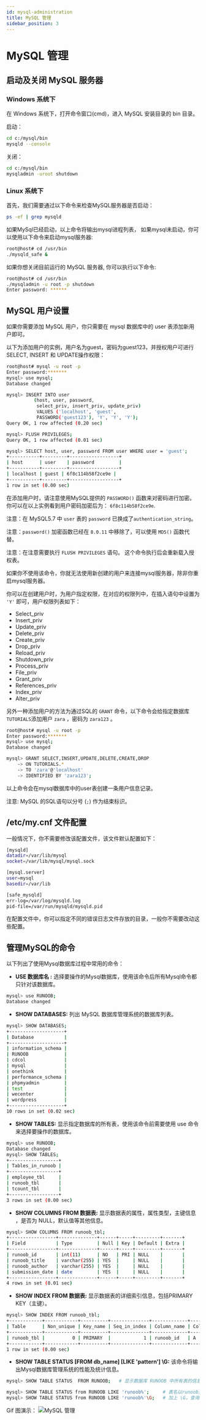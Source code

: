 ```yaml
---
id: mysql-administration
title: MySQL 管理
sidebar_position: 3
---
```


# MySQL 管理

## 启动及关闭 MySQL 服务器

### Windows 系统下

在 Windows 系统下，打开命令窗口(cmd)，进入 MySQL 安装目录的 bin 目录。

启动：
```bash
cd c:/mysql/bin
mysqld --console
```
关闭：
```bash
cd c:/mysql/bin
mysqladmin -uroot shutdown
```
### Linux 系统下

首先，我们需要通过以下命令来检查MySQL服务器是否启动：
```bash
ps -ef | grep mysqld
```
如果MySql已经启动，以上命令将输出mysql进程列表， 如果mysql未启动，你可以使用以下命令来启动mysql服务器:
```bash
root@host# cd /usr/bin
./mysqld_safe &
```
如果你想关闭目前运行的 MySQL 服务器, 你可以执行以下命令:
```bash
root@host# cd /usr/bin
./mysqladmin -u root -p shutdown
Enter password: ******
```
## MySQL 用户设置

如果你需要添加 MySQL 用户，你只需要在 mysql 数据库中的 user 表添加新用户即可。

以下为添加用户的实例，用户名为guest，密码为guest123，并授权用户可进行 SELECT, INSERT 和 UPDATE操作权限：
```bash
root@host# mysql -u root -p
Enter password:*******
mysql> use mysql;
Database changed

mysql> INSERT INTO user 
          (host, user, password, 
           select_priv, insert_priv, update_priv) 
           VALUES ('localhost', 'guest', 
           PASSWORD('guest123'), 'Y', 'Y', 'Y');
Query OK, 1 row affected (0.20 sec)

mysql> FLUSH PRIVILEGES;
Query OK, 1 row affected (0.01 sec)

mysql> SELECT host, user, password FROM user WHERE user = 'guest';
+-----------+---------+------------------+
| host      | user    | password         |
+-----------+---------+------------------+
| localhost | guest | 6f8c114b58f2ce9e |
+-----------+---------+------------------+
1 row in set (0.00 sec)
```
在添加用户时，请注意使用MySQL提供的 `PASSWORD()` 函数来对密码进行加密。 你可以在以上实例看到用户密码加密后为： `6f8c114b58f2ce9e`.

注意：在 MySQL5.7 中 `user` 表的 `password` 已换成了`authentication_string`。

注意：`password()` 加密函数已经在 `8.0.11` 中移除了，可以使用 `MD5()` 函数代替。

注意：在注意需要执行 `FLUSH PRIVILEGES` 语句。 这个命令执行后会重新载入授权表。

如果你不使用该命令，你就无法使用新创建的用户来连接mysql服务器，除非你重启mysql服务器。

你可以在创建用户时，为用户指定权限，在对应的权限列中，在插入语句中设置为 `'Y'` 即可，用户权限列表如下：

- Select_priv
- Insert_priv
- Update_priv
- Delete_priv
- Create_priv
- Drop_priv
- Reload_priv
- Shutdown_priv
- Process_priv
- File_priv
- Grant_priv
- References_priv
- Index_priv
- Alter_priv
  
另外一种添加用户的方法为通过SQL的 `GRANT` 命令，以下命令会给指定数据库`TUTORIALS`添加用户 `zara` ，密码为 `zara123` 。
```bash
root@host# mysql -u root -p
Enter password:*******
mysql> use mysql;
Database changed

mysql> GRANT SELECT,INSERT,UPDATE,DELETE,CREATE,DROP
    -> ON TUTORIALS.*
    -> TO 'zara'@'localhost'
    -> IDENTIFIED BY 'zara123';
```
以上命令会在mysql数据库中的user表创建一条用户信息记录。

注意: MySQL 的SQL语句以分号 (`;`) 作为结束标识。

## /etc/my.cnf 文件配置

一般情况下，你不需要修改该配置文件，该文件默认配置如下：
```bash
[mysqld]
datadir=/var/lib/mysql
socket=/var/lib/mysql/mysql.sock

[mysql.server]
user=mysql
basedir=/var/lib

[safe_mysqld]
err-log=/var/log/mysqld.log
pid-file=/var/run/mysqld/mysqld.pid
```
在配置文件中，你可以指定不同的错误日志文件存放的目录，一般你不需要改动这些配置。

## 管理MySQL的命令

以下列出了使用Mysql数据库过程中常用的命令：

- **USE 数据库名 :**
选择要操作的Mysql数据库，使用该命令后所有Mysql命令都只针对该数据库。
```bash
mysql> use RUNOOB;
Database changed
```
- **SHOW DATABASES:**
列出 MySQL 数据库管理系统的数据库列表。
```bash
mysql> SHOW DATABASES;
+--------------------+
| Database           |
+--------------------+
| information_schema |
| RUNOOB             |
| cdcol              |
| mysql              |
| onethink           |
| performance_schema |
| phpmyadmin         |
| test               |
| wecenter           |
| wordpress          |
+--------------------+
10 rows in set (0.02 sec)
```
- **SHOW TABLES:**
显示指定数据库的所有表，使用该命令前需要使用 use 命令来选择要操作的数据库。
```bash
mysql> use RUNOOB;
Database changed
mysql> SHOW TABLES;
+------------------+
| Tables_in_runoob |
+------------------+
| employee_tbl     |
| runoob_tbl       |
| tcount_tbl       |
+------------------+
3 rows in set (0.00 sec)
```
- **SHOW COLUMNS FROM 数据表:**
显示数据表的属性，属性类型，主键信息 ，是否为 NULL，默认值等其他信息。
```bash
mysql> SHOW COLUMNS FROM runoob_tbl;
+-----------------+--------------+------+-----+---------+-------+
| Field           | Type         | Null | Key | Default | Extra |
+-----------------+--------------+------+-----+---------+-------+
| runoob_id       | int(11)      | NO   | PRI | NULL    |       |
| runoob_title    | varchar(255) | YES  |     | NULL    |       |
| runoob_author   | varchar(255) | YES  |     | NULL    |       |
| submission_date | date         | YES  |     | NULL    |       |
+-----------------+--------------+------+-----+---------+-------+
4 rows in set (0.01 sec)
```
- **SHOW INDEX FROM 数据表:**
显示数据表的详细索引信息，包括PRIMARY KEY（主键）。
```bash
mysql> SHOW INDEX FROM runoob_tbl;
+------------+------------+----------+--------------+-------------+-----------+-------------+----------+--------+------+------------+---------+---------------+
| Table      | Non_unique | Key_name | Seq_in_index | Column_name | Collation | Cardinality | Sub_part | Packed | Null | Index_type | Comment | Index_comment |
+------------+------------+----------+--------------+-------------+-----------+-------------+----------+--------+------+------------+---------+---------------+
| runoob_tbl |          0 | PRIMARY  |            1 | runoob_id   | A         |           2 |     NULL | NULL   |      | BTREE      |         |               |
+------------+------------+----------+--------------+-------------+-----------+-------------+----------+--------+------+------------+---------+---------------+
1 row in set (0.00 sec)
```
- **SHOW TABLE STATUS [FROM db_name] [LIKE 'pattern'] \G:**
该命令将输出Mysql数据库管理系统的性能及统计信息。
```bash
mysql> SHOW TABLE STATUS  FROM RUNOOB;   # 显示数据库 RUNOOB 中所有表的信息

mysql> SHOW TABLE STATUS from RUNOOB LIKE 'runoob%';     # 表名以runoob开头的表的信息
mysql> SHOW TABLE STATUS from RUNOOB LIKE 'runoob%'\G;   # 加上 \G，查询结果按列打印
```
Gif 图演示：
![MySQL 管理](/img/mysql-admin.gif)
